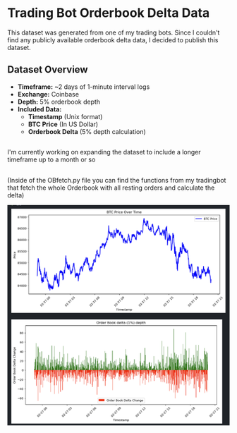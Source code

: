 # Trading Bot Orderbook Delta Data

This dataset was generated from one of my trading bots. Since I couldn't find any publicly available orderbook delta data, I decided to publish this dataset. 

## Dataset Overview

- **Timeframe:** ~2 days of 1-minute interval logs
- **Exchange:** Coinbase
- **Depth:** 5% orderbook depth
- **Included Data:**
  - **Timestamp** (Unix format)
  - **BTC Price** (In US Dollar)
  - **Orderbook Delta** (5% depth calculation)

## 

I'm currently working on expanding the dataset to include a longer timeframe up to a month or so


##

(Inside of the OBfetch.py file you can find the functions from my tradingbot that fetch the whole Orderbook with all resting orders and calculate the delta) 


![Dat preview](https://github.com/AJslashTracey/OBDeltaData/blob/main/Screenshot%202025-02-27%20at%2020.14.00.png)
